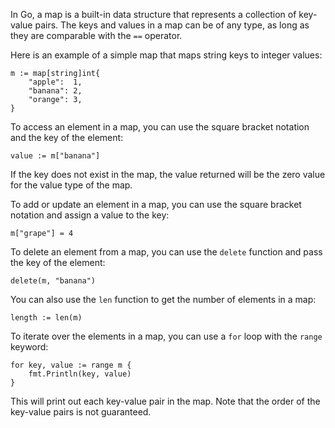 In Go, a map is a built-in data structure that represents a collection of key-value pairs. The keys and values in a map can be of any type, as long as they are comparable with the `==` operator.

Here is an example of a simple map that maps string keys to integer values:

```
m := map[string]int{
    "apple":  1,
    "banana": 2,
    "orange": 3,
}
```

To access an element in a map, you can use the square bracket notation and the key of the element:

```
value := m["banana"]
```

If the key does not exist in the map, the value returned will be the zero value for the value type of the map.

To add or update an element in a map, you can use the square bracket notation and assign a value to the key:

```
m["grape"] = 4
```

To delete an element from a map, you can use the `delete` function and pass the key of the element:

```
delete(m, "banana")
```
You can also use the `len` function to get the number of elements in a map:

```
length := len(m)
```

To iterate over the elements in a map, you can use a `for` loop with the `range` keyword:

```
for key, value := range m {
    fmt.Println(key, value)
}
```

This will print out each key-value pair in the map. Note that the order of the key-value pairs is not guaranteed.